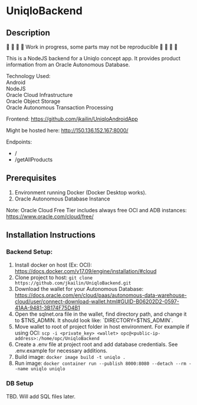 # UniqloBackend
## Description
🚧 🚧 🚧 🚧 Work in progress, some parts may not be reproducible 🚧 🚧 🚧 🚧

This is a NodeJS backend for a Uniqlo concept app. It provides product information from an Oracle Autonomous Database.

Technology Used:\
Android\
NodeJS\
Oracle Cloud Infrastructure\
Oracle Object Storage\
Oracle Autonomous Transaction Processing

Frontend: https://github.com/jkailin/UniqloAndroidApp

Might be hosted here: http://150.136.152.167:8000/

Endpoints:
- /
- /getAllProducts

## Prerequisites
1. Environment running Docker (Docker Desktop works).
2. Oracle Autonomous Database Instance

Note: Oracle Cloud Free Tier includes always free OCI and ADB instances: https://www.oracle.com/cloud/free/

## Installation Instructions
### Backend Setup:
1. Install docker on host (Ex: OCI): https://docs.docker.com/v17.09/engine/installation/#cloud
2. Clone project to host: `git clone https://github.com/jkailin/UniqloBackend.git`
3. Download the wallet for your Autonomous Database: https://docs.oracle.com/en/cloud/paas/autonomous-data-warehouse-cloud/user/connect-download-wallet.html#GUID-B06202D2-0597-41AA-9481-3B174F75D4B1
4. Open the sqlnet.ora file in the wallet, find directory path, and change it to $TNS_ADMIN. It should look like: `DIRECTORY=$TNS_ADMIN`.
5. Move wallet to root of project folder in host environment. For example if using OCI: `scp -i <private_key> <wallet> opc@<public-ip-address>:/home/opc/UniqloBackend`
6. Create a .env file at project root and add database credentials. See .env.example for necessary additions.
7. Build image: `docker image build -t uniqlo .`
8. Run image: `docker container run --publish 8000:8080 --detach --rm --name uniqlo uniqlo`

### DB Setup
TBD. Will add SQL files later.